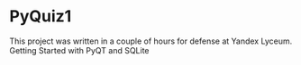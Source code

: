 # PyQuiz1
This project was written in a couple of hours for defense at Yandex Lyceum. Getting Started with PyQT and SQLite
